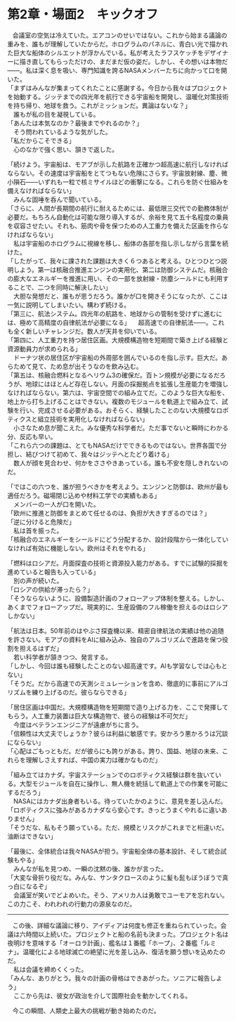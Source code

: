 
# 第2章・場面2　キックオフ

&nbsp;&nbsp;
会議室の空気は冷えていた。エアコンのせいではない。これから始まる議論の重みを、誰もが理解していたからだ。ホログラムのパネルに、青白い光で描かれた巨大な船体のシルエットが浮かんでいる。私が考えたラフスケッチをデザイナーに描き直してもらっただけの、まだまだ仮の姿だ。しかし、その想いは本物だ――。私は深く息を吸い、専門知識を誇るNASAメンバーたちに向かって口を開いた。  
「まずはみんなが集まってくれたことに感謝する。今日から我々はプロジェクトを始動する。ジッテまでの四光年を航行できる宇宙船を開発し、温暖化対策技術を持ち帰り、地球を救う。これがミッションだ。異論はないな？」  
　誰もが私の目を凝視している。  
「あんたは本気なのか？最後までやれるのか？」  
　そう問われているような気がした。  
「私だからこそできる」  
　心のなかで強く思い、頷きで返した。

「続けよう。宇宙船は、モアブが示した航路を正確かつ超高速に航行しなければならない。その速度は宇宙船をとてつもない危険にさらす。宇宙放射線、塵、微小隕石――いずれも一粒で核ミサイルほどの衝撃になる。これらを防ぐ仕組みを備えなければならない」  
　みんな固唾を呑んで聞いている。  
「さらに、人間が長期間の航行に耐えるためには、最低限三交代での勤務体制が必要だ。もちろん自動化は可能な限り導入するが、余裕を見て五十名程度の乗員を収容させたい。それも、筋肉や骨を保つための人工重力を備えた区画を作らなければならない」  
　私は宇宙船のホログラムに視線を移し、船体の各部を指し示しながら言葉を続けた。  
「したがって、我々に課された課題は大きく６つあると考える。ひとつひとつ説明しよう。第一は核融合推進エンジンの実用化、第二は防御システムだ。核融合の膨大なエネルギーを推進に用い、その一部を放射線・防塵シールドにも利用することで、二つを同時に解決したい」  
　大胆な発想だと、誰もが思うだろう。誰かが口を開きそうになったが、ここは一気に説明してしまいたい。構わず続ける。  
「第三に、航法システム。四光年の航路を、地球からの管制を受けずに進むには、極めて高精度の自律航法が必要になる」
　超高速での自律航法――。これも全く新しいチャレンジだ。数人が天井を仰いでいる。  
「第四に、人工重力を持つ居住区画。大規模構造物を短期間で築き上げる経験と資源動員力が求められる」  
　ドーナツ状の居住区が宇宙船の外周部を囲んでいるのを指し示す。巨大だ。あらためて見て、ため息が出そうなのを飲み込む。  
「第五は、核融合燃料となるヘリウム3の確保だ。百トン規模が必要になるだろうが、地球にはほとんど存在しない。月面の採掘拠点を拡張し生産能力を増強しなければならない。第六は、宇宙空間での組み立てだ。このような巨大な船を、地上から打ち上げることはできない。複数のモジュールを軌道上で組み立て、試験を行い、完成させる必要がある。おそらく、経験したことのない大規模なロボティクスと組立技術を実用化しなければならない」  
　小さなため息が聞こえた。みな優秀な科学者だ。ただ事でないと瞬時にわかる分、反応も早い。  
「これら六つの課題は、とてもNASAだけでできるものではない。世界各国で分担し、結びつけて初めて、我々はジッテへとたどり着ける」  
　数人が顔を見合わせ、何かをささやきあっている。誰も不安を隠しきれないのだ。

「ではこの六つを、誰が担うべきかを考えよう。エンジンと防御は、欧州が最も適任だろう。磁場閉じ込めや材料工学での実績もある」  
　メンバーの一人が口を開いた。  
「欧州に推進と防御をまとめて任せるのは、負担が大きすぎるのでは？」  
「逆に分けると危険だ」  
　私は首を振った。  
「核融合のエネルギーをシールドにどう分配するか、設計段階から一体化していなければ有効に機能しない。欧州はそれをやれる」  

「燃料はロシアだ。月面探査の技術と資源投入能力がある。すでに試験的採掘を進めていると報告も入っている」  
　別の声が続いた。  
「ロシアの供給が滞ったら？」  
「そうならないように、設備製造計画のフォローアップ体制を整える。しかし、あくまでフォローアップだ。現実的に、生産設備のフル稼働を担えるのはロシアしかない」

「航法は日本。50年前のはやぶさ探査機以来、精密自律航法の実績は他の追随を許さない。モアブの資料をAIに組み込み、独自のアルゴリズムで進路を保つ役割を担えるはずだ」  
　若い科学者が頷きつつ、発言する。  
「しかし、今回は誰も経験したことのない超高速です。AIも学習なしでは心もとない」  
「そうだ。だから高速での天測シミュレーションを含め、徹底的に事前にアルゴリズムを練り上げるのだ。彼らならできる」

「居住区画は中国だ。大規模構造物を短期間で造り上げる力を、ここで発揮してもらう。人工重力装置は巨大な構造物で、彼らの経験は不可欠だ」  
　今度はベテランエンジニアが遠慮がちに言う。  
「信頼性は大丈夫でしょうか？彼らは利益に敏感です。安かろう悪かろうは冗談にならない」  
「心配はごもっともだ。だが彼らにも誇りがある。誇り、国益、地球の未来、これらを理解しさえすれば、中国の実力は確かなものだ」

「組み立てはカナダ。宇宙ステーションでのロボティクス経験は群を抜いている。大型モジュールを自在に操作し、無人機を統括して軌道上での作業を可能にするだろう」  
　NASAにはカナダ出身者もいる。待っていたかのように、意見を差し込んだ。  
「ロボティクスに強みがあるカナダなら安心です。きっとうまくやれるに違いありません」  
「そうだな、私もそう願っている。ただ、規模とリスクがこれまでと桁違いだ。油断はできない」

「最後に、全体統合は我々NASAが担う。宇宙船全体の基本設計、そして統合試験もやる」  
　みんなが私を見つめ、一瞬の沈黙の後、誰かが言った。  
「大変な骨折り役だな。みんな、サンタクロースのように髪も髭もぼうぼうで真っ白になるぞ」  
　会議室が笑いでどよめいた。そう、アメリカ人は勇敢でユーモアを忘れない。この力こそ、われわれの行動力の源泉なのだ。

---

&nbsp;&nbsp;
この後、詳細な議論に移り、アイディアは何度も修正を重ねられていった。会議は六時間以上続いた。プロジェクトと船の名前も決まった。プロジェクト名は夜明けを意味する「オーロラ計画」、艦名は１番艦「ホープ」、２番艦「ルミナ」。温暖化による地球滅亡の絶望に光を差し込み、復活を願う想いを込めたのだ。  
　私は会議を締めくくった。  
「みんな、ありがとう。我々の計画の骨格はできあがった。ソニアに報告しよう」  
　ここから先は、彼女が政治を介して国際社会を動かしてくれる。

&nbsp;&nbsp;
今この瞬間、人類史上最大の挑戦が動き始めたのだ。
<!--stackedit_data:
eyJoaXN0b3J5IjpbMzI5NTgzMDEsMTA4NjA1OTY0N119
-->